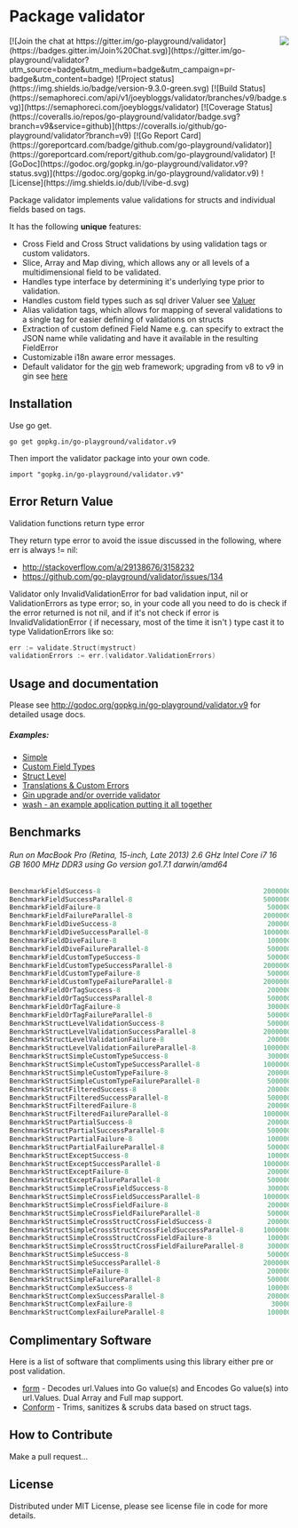 Package validator
================
<img align="right" src="https://raw.githubusercontent.com/go-playground/validator/v9/logo.png">
[![Join the chat at https://gitter.im/go-playground/validator](https://badges.gitter.im/Join%20Chat.svg)](https://gitter.im/go-playground/validator?utm_source=badge&utm_medium=badge&utm_campaign=pr-badge&utm_content=badge)
![Project status](https://img.shields.io/badge/version-9.3.0-green.svg)
[![Build Status](https://semaphoreci.com/api/v1/joeybloggs/validator/branches/v9/badge.svg)](https://semaphoreci.com/joeybloggs/validator)
[![Coverage Status](https://coveralls.io/repos/go-playground/validator/badge.svg?branch=v9&service=github)](https://coveralls.io/github/go-playground/validator?branch=v9)
[![Go Report Card](https://goreportcard.com/badge/github.com/go-playground/validator)](https://goreportcard.com/report/github.com/go-playground/validator)
[![GoDoc](https://godoc.org/gopkg.in/go-playground/validator.v9?status.svg)](https://godoc.org/gopkg.in/go-playground/validator.v9)
![License](https://img.shields.io/dub/l/vibe-d.svg)

Package validator implements value validations for structs and individual fields based on tags.

It has the following **unique** features:

-   Cross Field and Cross Struct validations by using validation tags or custom validators.  
-   Slice, Array and Map diving, which allows any or all levels of a multidimensional field to be validated.  
-   Handles type interface by determining it's underlying type prior to validation.
-   Handles custom field types such as sql driver Valuer see [Valuer](https://golang.org/src/database/sql/driver/types.go?s=1210:1293#L29)
-   Alias validation tags, which allows for mapping of several validations to a single tag for easier defining of validations on structs
-   Extraction of custom defined Field Name e.g. can specify to extract the JSON name while validating and have it available in the resulting FieldError
-   Customizable i18n aware error messages.
-   Default validator for the [gin](https://github.com/gin-gonic/gin) web framework; upgrading from v8 to v9 in gin see [here](https://github.com/go-playground/validator/tree/v9/examples/gin-upgrading-overriding)

Installation
------------

Use go get.

	go get gopkg.in/go-playground/validator.v9

Then import the validator package into your own code.

	import "gopkg.in/go-playground/validator.v9"

Error Return Value
-------

Validation functions return type error

They return type error to avoid the issue discussed in the following, where err is always != nil:

* http://stackoverflow.com/a/29138676/3158232
* https://github.com/go-playground/validator/issues/134

Validator only InvalidValidationError for bad validation input, nil or ValidationErrors as type error; so, in your code all you need to do is check if the error returned is not nil, and if it's not check if error is InvalidValidationError ( if necessary, most of the time it isn't ) type cast it to type ValidationErrors like so:

```go
err := validate.Struct(mystruct)
validationErrors := err.(validator.ValidationErrors)
 ```

Usage and documentation
------

Please see http://godoc.org/gopkg.in/go-playground/validator.v9 for detailed usage docs.

##### Examples:

- [Simple](https://github.com/go-playground/validator/blob/v9/examples/simple/main.go)
- [Custom Field Types](https://github.com/go-playground/validator/blob/v9/examples/custom/main.go)
- [Struct Level](https://github.com/go-playground/validator/blob/v9/examples/struct-level/main.go)
- [Translations & Custom Errors](https://github.com/go-playground/validator/blob/v9/examples/translations/main.go)
- [Gin upgrade and/or override validator](https://github.com/go-playground/validator/tree/v9/examples/gin-upgrading-overriding)
- [wash - an example application putting it all together](https://github.com/bluesuncorp/wash)

Benchmarks
------
###### Run on MacBook Pro (Retina, 15-inch, Late 2013) 2.6 GHz Intel Core i7 16 GB 1600 MHz DDR3 using Go version go1.7.1 darwin/amd64
```go
BenchmarkFieldSuccess-8                                       	20000000	       106 ns/op
BenchmarkFieldSuccessParallel-8                               	50000000	        33.7 ns/op
BenchmarkFieldFailure-8                                       	 5000000	       346 ns/op
BenchmarkFieldFailureParallel-8                               	20000000	       115 ns/op
BenchmarkFieldDiveSuccess-8                                   	 2000000	       739 ns/op
BenchmarkFieldDiveSuccessParallel-8                           	10000000	       246 ns/op
BenchmarkFieldDiveFailure-8                                   	 1000000	      1043 ns/op
BenchmarkFieldDiveFailureParallel-8                           	 5000000	       381 ns/op
BenchmarkFieldCustomTypeSuccess-8                             	 5000000	       270 ns/op
BenchmarkFieldCustomTypeSuccessParallel-8                     	20000000	        92.5 ns/op
BenchmarkFieldCustomTypeFailure-8                             	 5000000	       331 ns/op
BenchmarkFieldCustomTypeFailureParallel-8                     	20000000	       132 ns/op
BenchmarkFieldOrTagSuccess-8                                  	 2000000	       874 ns/op
BenchmarkFieldOrTagSuccessParallel-8                          	 5000000	       368 ns/op
BenchmarkFieldOrTagFailure-8                                  	 3000000	       566 ns/op
BenchmarkFieldOrTagFailureParallel-8                          	 5000000	       427 ns/op
BenchmarkStructLevelValidationSuccess-8                       	 5000000	       335 ns/op
BenchmarkStructLevelValidationSuccessParallel-8               	20000000	       124 ns/op
BenchmarkStructLevelValidationFailure-8                       	 2000000	       630 ns/op
BenchmarkStructLevelValidationFailureParallel-8               	10000000	       298 ns/op
BenchmarkStructSimpleCustomTypeSuccess-8                      	 3000000	       535 ns/op
BenchmarkStructSimpleCustomTypeSuccessParallel-8              	10000000	       170 ns/op
BenchmarkStructSimpleCustomTypeFailure-8                      	 2000000	       821 ns/op
BenchmarkStructSimpleCustomTypeFailureParallel-8              	 5000000	       379 ns/op
BenchmarkStructFilteredSuccess-8                              	 2000000	       769 ns/op
BenchmarkStructFilteredSuccessParallel-8                      	 5000000	       328 ns/op
BenchmarkStructFilteredFailure-8                              	 2000000	       594 ns/op
BenchmarkStructFilteredFailureParallel-8                      	10000000	       244 ns/op
BenchmarkStructPartialSuccess-8                               	 2000000	       682 ns/op
BenchmarkStructPartialSuccessParallel-8                       	 5000000	       291 ns/op
BenchmarkStructPartialFailure-8                               	 1000000	      1034 ns/op
BenchmarkStructPartialFailureParallel-8                       	 5000000	       392 ns/op
BenchmarkStructExceptSuccess-8                                	 1000000	      1014 ns/op
BenchmarkStructExceptSuccessParallel-8                        	10000000	       257 ns/op
BenchmarkStructExceptFailure-8                                	 2000000	       875 ns/op
BenchmarkStructExceptFailureParallel-8                        	 5000000	       405 ns/op
BenchmarkStructSimpleCrossFieldSuccess-8                      	 3000000	       545 ns/op
BenchmarkStructSimpleCrossFieldSuccessParallel-8              	10000000	       177 ns/op
BenchmarkStructSimpleCrossFieldFailure-8                      	 2000000	       787 ns/op
BenchmarkStructSimpleCrossFieldFailureParallel-8              	 5000000	       341 ns/op
BenchmarkStructSimpleCrossStructCrossFieldSuccess-8           	 2000000	       795 ns/op
BenchmarkStructSimpleCrossStructCrossFieldSuccessParallel-8   	10000000	       267 ns/op
BenchmarkStructSimpleCrossStructCrossFieldFailure-8           	 1000000	      1119 ns/op
BenchmarkStructSimpleCrossStructCrossFieldFailureParallel-8   	 3000000	       437 ns/op
BenchmarkStructSimpleSuccess-8                                	 5000000	       377 ns/op
BenchmarkStructSimpleSuccessParallel-8                        	20000000	       110 ns/op
BenchmarkStructSimpleFailure-8                                	 2000000	       785 ns/op
BenchmarkStructSimpleFailureParallel-8                        	 5000000	       302 ns/op
BenchmarkStructComplexSuccess-8                               	 1000000	      2159 ns/op
BenchmarkStructComplexSuccessParallel-8                       	 2000000	       723 ns/op
BenchmarkStructComplexFailure-8                               	  300000	      5237 ns/op
BenchmarkStructComplexFailureParallel-8                       	 1000000	      2378 ns/op
```

Complimentary Software
----------------------

Here is a list of software that compliments using this library either pre or post validation.

* [form](https://github.com/go-playground/form) - Decodes url.Values into Go value(s) and Encodes Go value(s) into url.Values. Dual Array and Full map support.
* [Conform](https://github.com/leebenson/conform) - Trims, sanitizes & scrubs data based on struct tags.

How to Contribute
------

Make a pull request...

License
------
Distributed under MIT License, please see license file in code for more details.
